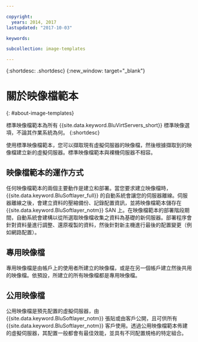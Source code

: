 ```yaml
---

copyright:
  years: 2014, 2017
lastupdated: "2017-10-03"

keywords:

subcollection: image-templates

---
```


{:shortdesc: .shortdesc}
{:new_window: target="_blank"}

# 關於映像檔範本
{: #about-image-templates}

標準映像檔範本為所有 {{site.data.keyword.BluVirtServers_short}} 標準映像選項，不論其作業系統為何。
{:shortdesc}

使用標準映像檔範本，您可以擷取現有虛擬伺服器的映像檔，然後根據擷取到的映像檔建立新的虛擬伺服器。標準映像檔範本與裸機伺服器不相容。

## 映像檔範本的運作方式
任何映像檔範本的兩個主要動作是建立和部署。當您要求建立映像檔時，{{site.data.keyword.BluSoftlayer_full}} 的自動系統會讓您的伺服器離線。伺服器離線之後，會建立資料的壓縮備份、記錄配置資訊，並將映像檔範本儲存在 {{site.data.keyword.BluSoftlayer_notm}} SAN 上。在映像檔範本的部署階段期間，自動系統會建構以從所選取映像檔收集之資料為基礎的新伺服器。部署程序會針對資料量進行調整、還原複製的資料，然後針對新主機進行最後的配置變更（例如網路配置）。

## 專用映像檔

專用映像檔是由帳戶上的使用者所建立的映像檔，或是在另一個帳戶建立然後共用的映像檔。依預設，所建立的所有映像檔都是專用映像檔。

## 公用映像檔

公用映像檔是預先配置的虛擬伺服器，由 {{site.data.keyword.BluSoftlayer_notm}} 張貼或由客戶公開，且可供所有 {{site.data.keyword.BluSoftlayer_notm}} 客戶使用。透過公用映像檔範本佈建的虛擬伺服器，其配置一般都會有最佳效能，並具有不同配置規格的特定組合。

